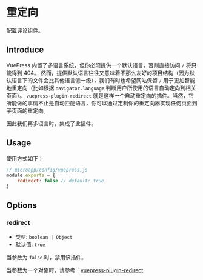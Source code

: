 # 重定向

配置评论组件。

## Introduce

VuePress 内置了多语言系统，但你必须提供一个默认语言，否则直接访问 `/` 将只能得到 404。
然而，提供默认语言往往又意味着不那么友好的项目结构（因为默认语言下的文件会比其他语言低一级），我们有时也希望网站保留 `/` 用于更加智能地重定向（比如根据 `navigator.language` 判断用户所使用的语言自动定向到相关页面）。
`vuepress-plugin-redirect` 就是这样一个自动重定向的插件。当然，它所能做的事情不止是自动匹配语言，你可以通过定制你的重定向器实现任何页面到子页面的重定向。

因此我们再多语言时，集成了此插件。

## Usage

使用方式如下：

```js
// microapp/config/vuepress.js
module.exports = {
    redirect: false // default: true
}
```

## Options

### redirect

- 类型: `boolean | Object`
- 默认值: `true`

当参数为 `false` 时，禁用该插件。

当参数为一个对象时，请参考：[vuepress-plugin-redirect](https://vuepress.github.io/zh/plugins/redirect/)
